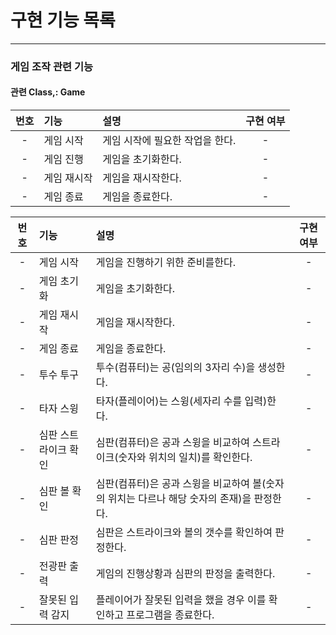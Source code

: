 <h1>구현 기능 목록</h1>
<hr/>
<h3>게임 조작 관련 기능</h3>
<h4>관련 Class,: Game</h4>

| 번호 | 기능     | 설명                 | 구현 여부 |
|:--:|:-------|:-------------------|:-----:|
| -  | 게임 시작  | 게임 시작에 필요한 작업을 한다. |   -   |
| -  | 게임 진행  | 게임을 초기화한다.         |   -   |
| -  | 게임 재시작 | 게임을 재시작한다.         |   -   |
| -  | 게임 종료  | 게임을 종료한다.          |   -   |


| 번호 | 기능          | 설명                                                   | 구현 여부 |
|:--:|:------------|:-----------------------------------------------------|:-----:|
| -  | 게임 시작       | 게임을 진행하기 위한 준비를한다.                                   |   -   |
| -  | 게임 초기화      | 게임을 초기화한다.                                           |   -   |
| -  | 게임 재시작      | 게임을 재시작한다.                                           |   -   |
| -  | 게임 종료       | 게임을 종료한다.                                            |   -   |
| -  | 투수 투구       | 투수(컴퓨터)는 공(임의의 3자리 수)을 생성한다.                         |   -   |
| -  | 타자 스윙       | 타자(플레이어)는 스윙(세자리 수를 입력)한다.                           |   -   |
| -  | 심판 스트라이크 확인 | 심판(컴퓨터)은 공과 스윙을 비교하여 스트라이크(숫자와 위치의 일치)를 확인한다.        |   -   |
| -  | 심판 볼 확인     | 심판(컴퓨터)은 공과 스윙을 비교하여 볼(숫자의 위치는 다르나 해당 숫자의 존재)을 판정한다. |   -   |
| -  | 심판 판정       | 심판은 스트라이크와 볼의 갯수를 확인하여 판정한다.                         |   -   |
| -  | 전광판 출력      | 게임의 진행상황과 심판의 판정을 출력한다.                              |   -   |
| -  | 잘못된 입력 감지   | 플레이어가 잘못된 입력을 했을 경우 이를 확인하고 프로그램을 종료한다.              |   -   |